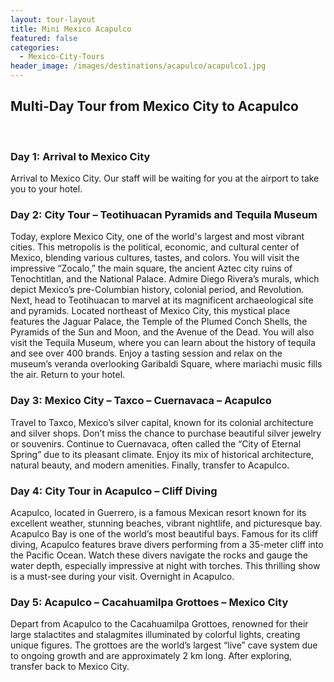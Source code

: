 ```yaml
---
layout: tour-layout
title: Mini Mexico Acapulco
featured: false
categories:
  - Mexico-City-Tours
header_image: /images/destinations/acapulco/acapulco1.jpg
---
```

## Multi-Day Tour from Mexico City to Acapulco

&nbsp;  

### Day 1: Arrival to Mexico City

Arrival to Mexico City. Our staff will be waiting for you at the airport to take you to your hotel.

### Day 2: City Tour – Teotihuacan Pyramids and Tequila Museum

Today, explore Mexico City, one of the world's largest and most vibrant cities. This metropolis is the political, economic, and cultural center of Mexico, blending various cultures, tastes, and colors. You will visit the impressive “Zocalo,” the main square, the ancient Aztec city ruins of Tenochtitlan, and the National Palace. Admire Diego Rivera’s murals, which depict Mexico’s pre-Columbian history, colonial period, and Revolution. Next, head to Teotihuacan to marvel at its magnificent archaeological site and pyramids. Located northeast of Mexico City, this mystical place features the Jaguar Palace, the Temple of the Plumed Conch Shells, the Pyramids of the Sun and Moon, and the Avenue of the Dead. You will also visit the Tequila Museum, where you can learn about the history of tequila and see over 400 brands. Enjoy a tasting session and relax on the museum’s veranda overlooking Garibaldi Square, where mariachi music fills the air. Return to your hotel.

### Day 3: Mexico City – Taxco – Cuernavaca – Acapulco

Travel to Taxco, Mexico’s silver capital, known for its colonial architecture and silver shops. Don’t miss the chance to purchase beautiful silver jewelry or souvenirs. Continue to Cuernavaca, often called the “City of Eternal Spring” due to its pleasant climate. Enjoy its mix of historical architecture, natural beauty, and modern amenities. Finally, transfer to Acapulco.

### Day 4: City Tour in Acapulco – Cliff Diving

Acapulco, located in Guerrero, is a famous Mexican resort known for its excellent weather, stunning beaches, vibrant nightlife, and picturesque bay. Acapulco Bay is one of the world’s most beautiful bays. Famous for its cliff diving, Acapulco features brave divers performing from a 35-meter cliff into the Pacific Ocean. Watch these divers navigate the rocks and gauge the water depth, especially impressive at night with torches. This thrilling show is a must-see during your visit. Overnight in Acapulco.

### Day 5: Acapulco – Cacahuamilpa Grottoes – Mexico City

Depart from Acapulco to the Cacahuamilpa Grottoes, renowned for their large stalactites and stalagmites illuminated by colorful lights, creating unique figures. The grottoes are the world’s largest “live” cave system due to ongoing growth and are approximately 2 km long. After exploring, transfer back to Mexico City.

